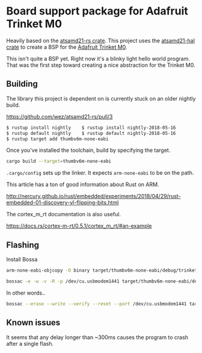 # Board support package for Adafruit Trinket M0

Heavily based on the [atsamd21-rs crate](https://github.com/wez/atsamd21-rs).
This project uses the [atsamd21-hal crate](https://docs.rs/atsamd21-hal/latest/atsamd21_hal/) to create a BSP for the [Adafruit Trinket M0](https://learn.adafruit.com/adafruit-trinket-m0-circuitpython-arduino?view=all).

This isn't quite a BSP yet.
Right now it's a blinky light hello world program.
That was the first step toward creating a nice abstraction for the Trinket M0.

## Building

The library this project is dependent on is currently stuck on an older nightly build.

https://github.com/wez/atsamd21-rs/pull/3

```bash
$ rustup install nightly	$ rustup install nightly-2018-05-16
$ rustup default nightly	$ rustup default nightly-2018-05-16
$ rustup target add thumbv6m-none-eabi
```

Once you've installed the toolchain, build by specifying the target.

```bash
cargo build --target=thumbv6m-none-eabi
```

`.cargo/config` sets up the linker.
It expects `arm-none-eabi` to be on the path.

This article has a ton of good information about Rust on ARM.

http://nercury.github.io/rust/embedded/experiments/2018/04/29/rust-embedded-01-discovery-vl-flipping-bits.html

The cortex_m_rt documentation is also useful.

https://docs.rs/cortex-m-rt/0.5.1/cortex_m_rt/#an-example


## Flashing

Install Bossa

```bash
arm-none-eabi-objcopy -O binary target/thumbv6m-none-eabi/debug/trinket_m0.bin

bossac -e -w -v -R -p /dev/cu.usbmodem1441 target/thumbv6m-none-eabi/debug/trinket_m0.bin
```

In other words..

```bash
bossac --erase --write --verify --reset --port /dev/cu.usbmodem1441 target/thumbv6-none-eabi/debug/trinket_m0.bin
```

## Known issues

It seems that any delay longer than ~300ms causes the program to crash after a single flash.